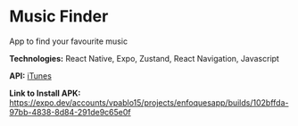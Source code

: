 
# Music Finder

App to find your favourite music 






**Technologies:** React Native, Expo, Zustand, React Navigation, Javascript

**API:** [iTunes](https://developer.apple.com/library/archive/documentation/AudioVideo/Conceptual/iTuneSearchAPI/LookupExamples.html#//apple_ref/doc/uid/TP40017632-CH7-SW1)

**Link to Install APK:** https://expo.dev/accounts/vpablo15/projects/enfoquesapp/builds/102bffda-97bb-4838-8d84-291de9c65e0f